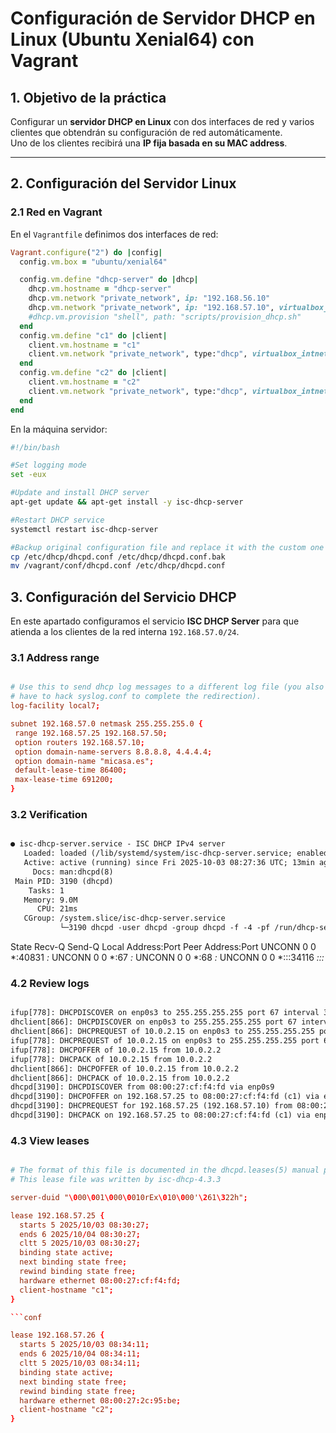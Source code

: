 # Configuración de Servidor DHCP en Linux (Ubuntu Xenial64) con Vagrant

## 1. Objetivo de la práctica

Configurar un **servidor DHCP en Linux** con dos interfaces de red y varios clientes que obtendrán su configuración de red automáticamente.  
Uno de los clientes recibirá una **IP fija basada en su MAC address**.

---

## 2. Configuración del Servidor Linux

### 2.1 Red en Vagrant

En el `Vagrantfile` definimos dos interfaces de red:

```ruby
Vagrant.configure("2") do |config|
  config.vm.box = "ubuntu/xenial64"

  config.vm.define "dhcp-server" do |dhcp|
    dhcp.vm.hostname = "dhcp-server"
    dhcp.vm.network "private_network", ip: "192.168.56.10"
    dhcp.vm.network "private_network", ip: "192.168.57.10", virtualbox_intnet: "dhcpnet"
    #dhcp.vm.provision "shell", path: "scripts/provision_dhcp.sh"
  end
  config.vm.define "c1" do |client|
    client.vm.hostname = "c1"
    client.vm.network "private_network", type:"dhcp", virtualbox_intnet: "dhcpnet"
  end
  config.vm.define "c2" do |client|
    client.vm.hostname = "c2"
    client.vm.network "private_network", type:"dhcp", virtualbox_intnet: "dhcpnet"
  end
end
```

En la máquina servidor:

```bash
#!/bin/bash

#Set logging mode
set -eux

#Update and install DHCP server
apt-get update && apt-get install -y isc-dhcp-server

#Restart DHCP service
systemctl restart isc-dhcp-server

#Backup original configuration file and replace it with the custom one
cp /etc/dhcp/dhcpd.conf /etc/dhcp/dhcpd.conf.bak
mv /vagrant/conf/dhcpd.conf /etc/dhcp/dhcpd.conf

```

## 3. Configuración del Servicio DHCP

En este apartado configuramos el servicio **ISC DHCP Server** para que atienda a los clientes de la red interna `192.168.57.0/24`.

### 3.1 Address range

```conf

# Use this to send dhcp log messages to a different log file (you also
# have to hack syslog.conf to complete the redirection).
log-facility local7;

subnet 192.168.57.0 netmask 255.255.255.0 {
 range 192.168.57.25 192.168.57.50;
 option routers 192.168.57.10;
 option domain-name-servers 8.8.8.8, 4.4.4.4;
 option domain-name "micasa.es";
 default-lease-time 86400;
 max-lease-time 691200;
}

```

### 3.2 Verification

```txt

● isc-dhcp-server.service - ISC DHCP IPv4 server
   Loaded: loaded (/lib/systemd/system/isc-dhcp-server.service; enabled; vendor preset: enabled)
   Active: active (running) since Fri 2025-10-03 08:27:36 UTC; 13min ago
     Docs: man:dhcpd(8)
 Main PID: 3190 (dhcpd)
    Tasks: 1
   Memory: 9.0M
      CPU: 21ms
   CGroup: /system.slice/isc-dhcp-server.service
           └─3190 dhcpd -user dhcpd -group dhcpd -f -4 -pf /run/dhcp-server/dhcpd.pid -cf /etc/dhcp/dhcpd.conf

```

State       Recv-Q Send-Q                 Local Address:Port                                Peer Address:Port
UNCONN      0      0                                  *:40831                                          *:*
UNCONN      0      0
*:67                                             *:*
UNCONN      0      0                                  *:68                                             *:*
UNCONN      0      0
*:::34116                                         *:::*

### 4.2 Review logs

```txt

ifup[778]: DHCPDISCOVER on enp0s3 to 255.255.255.255 port 67 interval 3 (xid=0x7c520b36)
dhclient[866]: DHCPDISCOVER on enp0s3 to 255.255.255.255 port 67 interval 3 (xid=0x7c520b36)
dhclient[866]: DHCPREQUEST of 10.0.2.15 on enp0s3 to 255.255.255.255 port 67 (xid=0x360b527c)
ifup[778]: DHCPREQUEST of 10.0.2.15 on enp0s3 to 255.255.255.255 port 67 (xid=0x360b527c)
ifup[778]: DHCPOFFER of 10.0.2.15 from 10.0.2.2
ifup[778]: DHCPACK of 10.0.2.15 from 10.0.2.2
dhclient[866]: DHCPOFFER of 10.0.2.15 from 10.0.2.2
dhclient[866]: DHCPACK of 10.0.2.15 from 10.0.2.2
dhcpd[3190]: DHCPDISCOVER from 08:00:27:cf:f4:fd via enp0s9
dhcpd[3190]: DHCPOFFER on 192.168.57.25 to 08:00:27:cf:f4:fd (c1) via enp0s9
dhcpd[3190]: DHCPREQUEST for 192.168.57.25 (192.168.57.10) from 08:00:27:cf:f4:fd (c1) via enp0s9
dhcpd[3190]: DHCPACK on 192.168.57.25 to 08:00:27:cf:f4:fd (c1) via enp0s9

```

### 4.3 View leases

```conf

# The format of this file is documented in the dhcpd.leases(5) manual page.
# This lease file was written by isc-dhcp-4.3.3

server-duid "\000\001\000\0010rEx\010\000'\261\322h";

lease 192.168.57.25 {
  starts 5 2025/10/03 08:30:27;
  ends 6 2025/10/04 08:30:27;
  cltt 5 2025/10/03 08:30:27;
  binding state active;
  next binding state free;
  rewind binding state free;
  hardware ethernet 08:00:27:cf:f4:fd;
  client-hostname "c1";
}

```conf

lease 192.168.57.26 {
  starts 5 2025/10/03 08:34:11;
  ends 6 2025/10/04 08:34:11;
  cltt 5 2025/10/03 08:34:11;
  binding state active;
  next binding state free;
  rewind binding state free;
  hardware ethernet 08:00:27:2c:95:be;
  client-hostname "c2";
}

```
